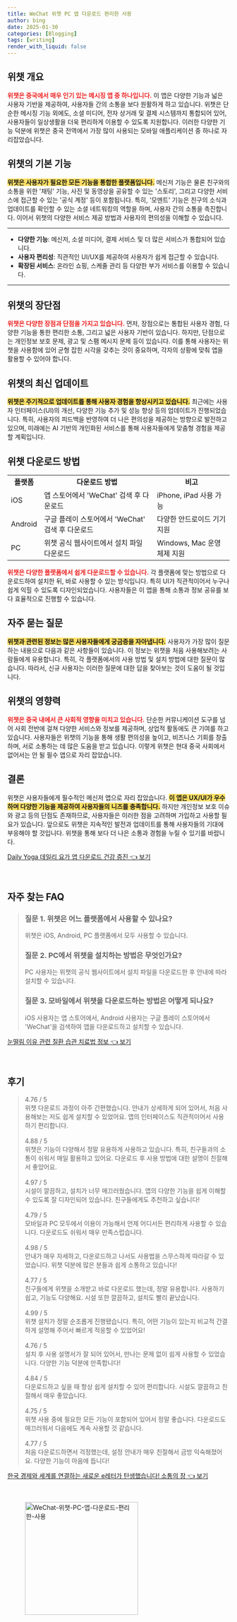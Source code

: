 ```yaml
---
title: WeChat 위챗 PC 앱 다운로드 편리한 사용
author: bing
date: 2025-01-30
categories: [Blogging]
tags: [writing]
render_with_liquid: false
---
```



<h2 id='위챗 개요'>위챗 개요</h2>

<p><b><span style="color: #ee2323;">위챗은 중국에서 매우 인기 있는 메시징 앱 중 하나입니다.</span></b> 이 앱은 다양한 기능과 넓은 사용자 기반을 제공하여, 사용자들 간의 소통을 보다 원활하게 하고 있습니다. 위챗은 단순한 메시징 기능 외에도, 소셜 미디어, 전자 상거래 및 결제 시스템까지 통합되어 있어, 사용자들이 일상생활을 더욱 편리하게 이용할 수 있도록 지원합니다. 이러한 다양한 기능 덕분에 위챗은 중국 전역에서 가장 많이 사용되는 모바일 애플리케이션 중 하나로 자리잡았습니다.</p>

<h2 id='위챗의 기본 기능'>위챗의 기본 기능</h2>

<p><b><span style="background-color: #ffe066;">위챗은 사용자가 필요한 모든 기능을 통합한 플랫폼입니다.</span></b> 메신저 기능은 물론 친구와의 소통을 위한 '채팅' 기능, 사진 및 동영상을 공유할 수 있는 '스토리', 그리고 다양한 서비스에 접근할 수 있는 '공식 계정' 등이 포함됩니다. 특히, '모멘트' 기능은 친구의 소식과 업데이트를 확인할 수 있는 소셜 네트워킹의 역할을 하며, 사용자 간의 소통을 촉진합니다. 이어서 위챗의 다양한 서비스 제공 방법과 사용자의 편의성을 이해할 수 있습니다.</p>

<hr />

<ul>
    <li><b>다양한 기능</b>: 메신저, 소셜 미디어, 결제 서비스 및 더 많은 서비스가 통합되어 있습니다.</li>
    <li><b>사용자 편리성</b>: 직관적인 UI/UX를 제공하여 사용자가 쉽게 접근할 수 있습니다.</li>
    <li><b>확장된 서비스</b>: 온라인 쇼핑, 스케줄 관리 등 다양한 부가 서비스를 이용할 수 있습니다.</li>
</ul>

<hr />

<h2 id='위챗의 장단점'>위챗의 장단점</h2>

<p><b><span style="color: #ee2323;">위챗은 다양한 장점과 단점을 가지고 있습니다.</span></b> 먼저, 장점으로는 통합된 사용자 경험, 다양한 기능을 통한 편리한 소통, 그리고 넓은 사용자 기반이 있습니다. 하지만, 단점으로는 개인정보 보호 문제, 광고 및 스팸 메시지 문제 등이 있습니다. 이를 통해 사용자는 위챗을 사용함에 있어 균형 잡힌 시각을 갖추는 것이 중요하며, 각자의 상황에 맞춰 앱을 활용할 수 있어야 합니다.</p>

<h2 id='위챗의 최신 업데이트'>위챗의 최신 업데이트</h2>

<p><b><span style="background-color: #ffe066;">위챗은 주기적으로 업데이트를 통해 사용자 경험을 향상시키고 있습니다.</span></b> 최근에는 사용자 인터페이스(UI)의 개선, 다양한 기능 추가 및 성능 향상 등의 업데이트가 진행되었습니다. 특히, 사용자의 피드백을 반영하여 더 나은 편의성을 제공하는 방향으로 발전하고 있으며, 미래에는 AI 기반의 개인화된 서비스를 통해 사용자들에게 맞춤형 경험을 제공할 계획입니다.</p>

<h2 id='위챗 다운로드 방법'>위챗 다운로드 방법</h2>

<table>
    <tr>
        <td style="text-align: center; height: 17px;"><b>플랫폼</b></td>
        <td style="text-align: center; height: 17px;"><b>다운로드 방법</b></td>
        <td style="text-align: center; height: 17px;"><b>비고</b></td>
    </tr>
    <tr>
        <td>iOS</td>
        <td>앱 스토어에서 'WeChat' 검색 후 다운로드</td>
        <td>iPhone, iPad 사용 가능</td>
    </tr>
    <tr>
        <td>Android</td>
        <td>구글 플레이 스토어에서 'WeChat' 검색 후 다운로드</td>
        <td>다양한 안드로이드 기기 지원</td>
    </tr>
    <tr>
        <td>PC</td>
        <td>위챗 공식 웹사이트에서 설치 파일 다운로드</td>
        <td>Windows, Mac 운영체제 지원</td>
    </tr>
</table>

<p><b><span style="color: #ee2323;">위챗은 다양한 플랫폼에서 쉽게 다운로드할 수 있습니다.</span></b> 각 플랫폼에 맞는 방법으로 다운로드하여 설치한 뒤, 바로 사용할 수 있는 방식입니다. 특히 UI가 직관적이어서 누구나 쉽게 익힐 수 있도록 디자인되었습니다. 사용자들은 이 앱을 통해 소통과 정보 공유를 보다 효율적으로 진행할 수 있습니다.</p>

<h2 id='자주 묻는 질문'>자주 묻는 질문</h2>

<p><b><span style="background-color: #ffe066;">위챗과 관련된 정보는 많은 사용자들에게 궁금증을 자아냅니다.</span></b> 사용자가 가장 많이 질문하는 내용으로 다음과 같은 사항들이 있습니다. 이 정보는 위챗을 처음 사용해보려는 사람들에게 유용합니다. 특히, 각 플랫폼에서의 사용 방법 및 설치 방법에 대한 질문이 많습니다. 따라서, 신규 사용자는 이러한 질문에 대한 답을 찾아보는 것이 도움이 될 것입니다.</p>

<h2 id='위챗의 영향력'>위챗의 영향력</h2>

<p><b><span style="color: #ee2323;">위챗은 중국 내에서 큰 사회적 영향을 미치고 있습니다.</span></b> 단순한 커뮤니케이션 도구를 넘어 사회 전반에 걸쳐 다양한 서비스와 정보를 제공하며, 상업적 활동에도 큰 기여를 하고 있습니다. 사용자들은 위챗의 기능을 통해 생활 편의성을 높이고, 비즈니스 기회를 창출하며, 서로 소통하는 데 많은 도움을 받고 있습니다. 이렇게 위챗은 현대 중국 사회에서 없어서는 안 될 필수 앱으로 자리 잡았습니다.</p>

<h2 id='결론'>결론</h2>

<p>위챗은 사용자들에게 필수적인 메신저 앱으로 자리 잡았습니다. <b><span style="background-color: #ffe066;">이 앱은 UX/UI가 우수하며 다양한 기능을 제공하여 사용자들의 니즈를 충족합니다.</span></b> 하지만 개인정보 보호 이슈와 광고 등의 단점도 존재하므로, 사용자들은 이러한 점을 고려하며 가입하고 사용할 필요가 있습니다. 앞으로도 위챗은 지속적인 발전과 업데이트를 통해 사용자들의 기대에 부응해야 할 것입니다. 위챗을 통해 보다 더 나은 소통과 경험을 누릴 수 있기를 바랍니다.</p>


<p><a class="click-button" title="Daily Yoga 데일리 요가 앱 다운로드 건강 증진" href="https://aptwhite.github.io/posts/Daily-Yoga-%EB%8D%B0%EC%9D%BC%EB%A6%AC-%EC%9A%94%EA%B0%80-%EC%95%B1-%EB%8B%A4%EC%9A%B4%EB%A1%9C%EB%93%9C-%EA%B1%B4%EA%B0%95-%EC%A6%9D%EC%A7%84/" rel="dofollow">Daily Yoga 데일리 요가 앱 다운로드 건강 증진 👈 보기</a></p><br>
<h2 id='자주_찾는_FAQ'>자주 찾는 FAQ</h2>
<div itemscope="" itemtype="https://schema.org/FAQPage"> 
<blockquote> 
<div itemscope="" itemprop="mainEntity" itemtype="https://schema.org/Question"> 
<h3 itemprop="name">질문 1. 위챗은 어느 플랫폼에서 사용할 수 있나요?</h3> 
<div itemscope="" itemprop="acceptedAnswer" itemtype="https://schema.org/Answer"> 
<span itemprop="text"> 
<p>위챗은 iOS, Android, PC 플랫폼에서 모두 사용할 수 있습니다.</p> 
</span> 
</div> 
</div> 
<div itemscope="" itemprop="mainEntity" itemtype="https://schema.org/Question"> 
<h3 itemprop="name">질문 2. PC에서 위챗을 설치하는 방법은 무엇인가요?</h3> 
<div itemscope="" itemprop="acceptedAnswer" itemtype="https://schema.org/Answer"> 
<span itemprop="text"> 
<p>PC 사용자는 위챗의 공식 웹사이트에서 설치 파일을 다운로드한 후 안내에 따라 설치할 수 있습니다.</p> 
</span> 
</div> 
</div> 
<div itemscope="" itemprop="mainEntity" itemtype="https://schema.org/Question"> 
<h3 itemprop="name">질문 3. 모바일에서 위챗을 다운로드하는 방법은 어떻게 되나요?</h3> 
<div itemscope="" itemprop="acceptedAnswer" itemtype="https://schema.org/Answer"> 
<span itemprop="text"> 
<p>iOS 사용자는 앱 스토어에서, Android 사용자는 구글 플레이 스토어에서 'WeChat'을 검색하여 앱을 다운로드하고 설치할 수 있습니다.</p> 
</span> 
</div> 
</div> 
</blockquote> 
</div>
<p><a class="click-button" title="눈떨림 이유 관련 질환 습관 치료법 정보" href="https://aptwhite.github.io/posts/%EB%88%88%EB%96%A8%EB%A6%BC-%EC%9D%B4%EC%9C%A0-%EA%B4%80%EB%A0%A8-%EC%A7%88%ED%99%98-%EC%8A%B5%EA%B4%80-%EC%B9%98%EB%A3%8C%EB%B2%95-%EC%A0%95%EB%B3%B4/" rel="dofollow">눈떨림 이유 관련 질환 습관 치료법 정보 👈 보기</a></p><br>
<h2 id='후기'>후기</h2>
<div itemscope itemtype="https://schema.org/Product">
  <blockquote>
  <div itemprop="review" itemscope itemtype="https://schema.org/Review">
      <div itemprop="reviewRating" itemscope itemtype="https://schema.org/Rating"> <span itemprop="ratingValue">4.76</span> / <span itemprop="bestRating">5</span> </div>
      <span itemprop="reviewBody">위챗 다운로드 과정이 아주 간편했습니다. 안내가 상세하게 되어 있어서, 처음 사용해보는 저도 쉽게 설치할 수 있었어요. 앱의 인터페이스도 직관적이어서 사용하기 편리합니다.</span>
  </div>
  <br>
  <div itemprop="review" itemscope itemtype="https://schema.org/Review">
      <div itemprop="reviewRating" itemscope itemtype="https://schema.org/Rating"> <span itemprop="ratingValue">4.88</span> / <span itemprop="bestRating">5</span> </div>
      <span itemprop="reviewBody">위챗은 기능이 다양해서 정말 유용하게 사용하고 있습니다. 특히, 친구들과의 소통이 쉬워서 매일 활용하고 있어요. 다운로드 후 사용 방법에 대한 설명이 친절해서 좋았어요.</span>
  </div>
  <br>
  <div itemprop="review" itemscope itemtype="https://schema.org/Review">
      <div itemprop="reviewRating" itemscope itemtype="https://schema.org/Rating"> <span itemprop="ratingValue">4.97</span> / <span itemprop="bestRating">5</span> </div>
      <span itemprop="reviewBody">시설이 깔끔하고, 설치가 너무 매끄러웠습니다. 앱의 다양한 기능을 쉽게 이해할 수 있도록 잘 디자인되어 있습니다. 친구들에게도 추천하고 싶습니다!</span>
  </div>
  <br>
  <div itemprop="review" itemscope itemtype="https://schema.org/Review">
      <div itemprop="reviewRating" itemscope itemtype="https://schema.org/Rating"> <span itemprop="ratingValue">4.79</span> / <span itemprop="bestRating">5</span> </div>
      <span itemprop="reviewBody">모바일과 PC 모두에서 이용이 가능해서 언제 어디서든 편리하게 사용할 수 있습니다. 다운로드도 쉬워서 매우 만족스럽습니다.</span>
  </div>
  <br>
  <div itemprop="review" itemscope itemtype="https://schema.org/Review">
      <div itemprop="reviewRating" itemscope itemtype="https://schema.org/Rating"> <span itemprop="ratingValue">4.98</span> / <span itemprop="bestRating">5</span> </div>
      <span itemprop="reviewBody">안내가 매우 자세하고, 다운로드하고 나서도 사용법을 스무스하게 따라갈 수 있었습니다. 위챗 덕분에 많은 분들과 쉽게 소통하고 있습니다!</span>
  </div>
  <br>
  <div itemprop="review" itemscope itemtype="https://schema.org/Review">
      <div itemprop="reviewRating" itemscope itemtype="https://schema.org/Rating"> <span itemprop="ratingValue">4.77</span> / <span itemprop="bestRating">5</span> </div>
      <span itemprop="reviewBody">친구들에게 위챗을 소개받고 바로 다운로드 했는데, 정말 유용합니다. 사용하기 쉽고, 기능도 다양해요. 시설 또한 깔끔하고, 설치도 빨리 끝났습니다.</span>
  </div>
  <br>
  <div itemprop="review" itemscope itemtype="https://schema.org/Review">
      <div itemprop="reviewRating" itemscope itemtype="https://schema.org/Rating"> <span itemprop="ratingValue">4.99</span> / <span itemprop="bestRating">5</span> </div>
      <span itemprop="reviewBody">위챗 설치가 정말 순조롭게 진행됐습니다. 특히, 어떤 기능이 있는지 비교적 간결하게 설명해 주어서 빠르게 적응할 수 있었어요!</span>
  </div>
  <br>
  <div itemprop="review" itemscope itemtype="https://schema.org/Review">
      <div itemprop="reviewRating" itemscope itemtype="https://schema.org/Rating"> <span itemprop="ratingValue">4.76</span> / <span itemprop="bestRating">5</span> </div>
      <span itemprop="reviewBody">설치 후 사용 설명서가 잘 되어 있어서, 만나는 문제 없이 쉽게 사용할 수 있었습니다. 다양한 기능 덕분에 만족합니다!</span>
  </div>
  <br>
  <div itemprop="review" itemscope itemtype="https://schema.org/Review">
      <div itemprop="reviewRating" itemscope itemtype="https://schema.org/Rating"> <span itemprop="ratingValue">4.84</span> / <span itemprop="bestRating">5</span> </div>
      <span itemprop="reviewBody">다운로드하고 싶을 때 항상 쉽게 설치할 수 있어 편리합니다. 시설도 깔끔하고 친절해서 매우 좋았습니다.</span>
  </div>
  <br>
  <div itemprop="review" itemscope itemtype="https://schema.org/Review">
      <div itemprop="reviewRating" itemscope itemtype="https://schema.org/Rating"> <span itemprop="ratingValue">4.75</span> / <span itemprop="bestRating">5</span> </div>
      <span itemprop="reviewBody">위챗 사용 중에 필요한 모든 기능이 포함되어 있어서 정말 좋습니다. 다운로드도 매끄러워서 다음에도 계속 사용할 것 같습니다.</span>
  </div>
  <br>
  <div itemprop="review" itemscope itemtype="https://schema.org/Review">
      <div itemprop="reviewRating" itemscope itemtype="https://schema.org/Rating"> <span itemprop="ratingValue">4.77</span> / <span itemprop="bestRating">5</span> </div>
      <span itemprop="reviewBody">처음 다운로드하면서 걱정했는데, 설정 안내가 매우 친절해서 금방 익숙해졌어요. 다양한 기능이 마음에 듭니다!</span>
  </div>
  </blockquote>
</div>
<p><a class="click-button" title="한국 경제와 세계를 연결하는 새로운 e레터가 탄생했습니다! 소통의 장" href="https://aptwhite.github.io/posts/%ED%95%9C%EA%B5%AD-%EA%B2%BD%EC%A0%9C%EC%99%80-%EC%84%B8%EA%B3%84%EB%A5%BC-%EC%97%B0%EA%B2%B0%ED%95%98%EB%8A%94-%EC%83%88%EB%A1%9C%EC%9A%B4-e%EB%A0%88%ED%84%B0%EA%B0%80-%ED%83%84%EC%83%9D%ED%96%88%EC%8A%B5%EB%8B%88%EB%8B%A4!-%EC%86%8C%ED%86%B5%EC%9D%98-%EC%9E%A5/" rel="dofollow">한국 경제와 세계를 연결하는 새로운 e레터가 탄생했습니다! 소통의 장 👈 보기</a></p><br>
<figure class="image"><img src="https://aptwhite.github.io/assets/img/thumbnail/WeChat-위챗-PC-앱-다운로드-편리한-사용.webp" alt="WeChat-위챗-PC-앱-다운로드-편리한-사용" width="256" height="256"></figure>